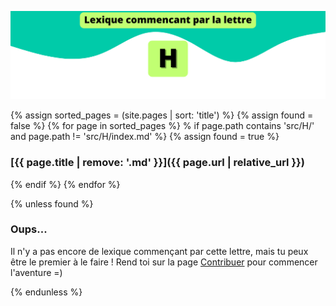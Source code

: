 ![H](../../assets/letters/H.png)

{% assign sorted_pages = (site.pages | sort: 'title') %}
{% assign found = false %}
{% for page in sorted_pages %}
% if page.path contains 'src/H/' and page.path != 'src/H/index.md' %}
{% assign found = true %}
### [{{ page.title | remove: '.md' }}]({{ page.url | relative_url }})
{% endif %}
{% endfor %}

{% unless found %}
### Oups...

Il n'y a pas encore de lexique commençant par cette lettre, mais tu peux être le premier à le faire !
Rend toi sur la page [Contribuer](https://github.com/CryptoLexique/CryptoLexique/blob/main/.github/CONTRIBUTING.md) pour commencer l'aventure =)

{% endunless %}